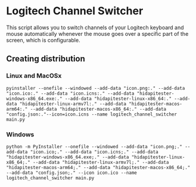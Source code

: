 # Logitech Channel Switcher

This script allows you to switch channels of your Logitech keyboard and mouse automatically whenever the mouse goes over a specific part of the screen, which is configurable.

## Creating distribution

### Linux and MacOSx
```
pyinstaller --onefile --windowed --add-data "icon.png:." --add-data "icon.ico:." --add-data "icon.icns:." --add-data "hidapitester-windows-x86_64.exe:." --add-data "hidapitester-linux-x86_64:." --add-data "hidapitester-linux-armv7l:." --add-data "hidapitester-macos-arm64:." --add-data "hidapitester-macos-x86_64:." --add-data "config.json:."--icon=icon.icns --name logitech_channel_switcher main.py
```

### Windows
```
python -m PyInstaller --onefile --windowed --add-data "icon.png;." --add-data "icon.ico;." --add-data "icon.icns;." --add-data "hidapitester-windows-x86_64.exe;." --add-data "hidapitester-linux-x86_64;." --add-data "hidapitester-linux-armv7l;." --add-data "hidapitester-macos-arm64;." --add-data "hidapitester-macos-x86_64;." --add-data "config.json;." --icon icon.ico --name logitech_channel_switcher main.py
```
